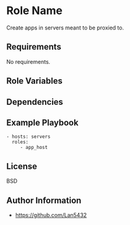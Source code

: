 Role Name
=========

Create apps in servers meant to be proxied to.

Requirements
------------

No requirements.

Role Variables
--------------


Dependencies
------------


Example Playbook
----------------

    - hosts: servers
      roles:
         - app_host

License
-------

BSD

Author Information
------------------

 - https://github.com/Lan5432

